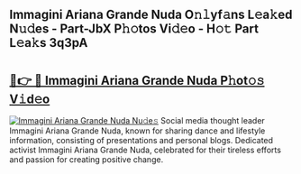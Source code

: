 ## Immagini Ariana Grande Nuda O𝚗𝚕yf𝚊ns L𝚎a𝚔ed N𝚞𝚍es - Part-JbX P𝚑𝚘tos Vi𝚍𝚎o - H𝚘𝚝 Part L𝚎a𝚔s 3q3pA

# <h2><a href="http://kf7yrgd.oniu.top/?m=Immagini+Ariana+Grande+Nuda">🔗👉 🔴 Immagini Ariana Grande Nuda P𝚑ot𝚘𝚜 V𝚒d𝚎o</a></h2>

[![Immagini Ariana Grande Nuda Nu𝚍e𝚜](https://i.imgur.com/0qMVB7G.gif)](http://kf7yrgd.oniu.top/?m=Immagini+Ariana+Grande+Nuda)
Social media thought leader Immagini Ariana Grande Nuda, known for sharing dance and lifestyle information, consisting of presentations and personal blogs. Dedicated activist Immagini Ariana Grande Nuda, celebrated for their tireless efforts and passion for creating positive change.  
